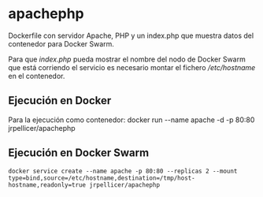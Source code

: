 # apachephp
Dockerfile con servidor Apache, PHP y un index.php que muestra datos del contenedor para Docker Swarm.

Para que *index.php* pueda mostrar el nombre del nodo de Docker Swarm que está corriendo el servicio es necesario montar el fichero */etc/hostname* en el contenedor.

## Ejecución en Docker
Para la ejecución como contenedor:
    docker run --name apache -d -p 80:80 jrpellicer/apachephp

## Ejecución en Docker Swarm
    docker service create --name apache -p 80:80 --replicas 2 --mount type=bind,source=/etc/hostname,destination=/tmp/host-hostname,readonly=true jrpellicer/apachephp
